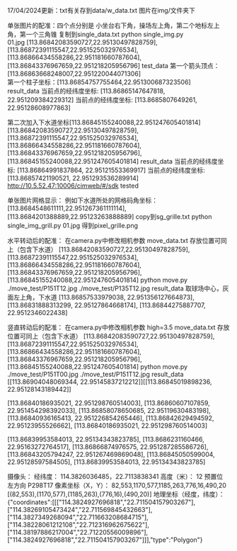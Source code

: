 17/04/2024更新：txt有关存到data/w_data.txt 图片在img/文件夹下

单张图片的配准：四个点分别是 小坐台右下角，操场左上角，第二个地标左上角，第一个三角锥
复制到single_data.txt 
python single_img.py  
01.jpg
[113.86842083590727,22.95130497828759],[113.86872391115547,22.951525032976534],[113.86866434558286,22.951181660787604],[113.86843376967659,22.951218205956796]
test_data 
第一个箭头顶点：[113.86863668248007,22.951220044071306]    
第一个柱子坐标：[113.86854757755464,22.951300687323506]     
result_data
当前点的经纬度坐标: [113.86865147647818, 22.951209384229312]
当前点的经纬度坐标: [113.8685807649261, 22.95128608977863]

第二次加入下水道坐标[113.86845155240088,22.951247605401814]
[113.86842083590727,22.95130497828759],[113.86872391115547,22.951525032976534],[113.86866434558286,22.951181660787604],[113.86843376967659,22.951218205956796],[113.86845155240088,22.951247605401814]
result_data
当前点的经纬度坐标: [113.86864991837864, 22.95121553369917]
当前点的经纬度坐标: [113.86857421190521, 22.951293536289914]
http://10.5.52.47:10006/cimweb/#/sdk tested



单张图片网格显示：
例如下水道所处的网格码角坐标：[113.8684548611111,22.951267361111114],[113.8684201388889,22.95123263888889]
copy到sg_grille.txt
python single_img_grill.py
01.jpg
得到pixel_grille.png



水平转动后的配准：
在camera.py中修改相机参数
move_data.txt 存放位置可同上（包含下水道）
[113.86842083590727,22.95130497828759],[113.86872391115547,22.951525032976534],[113.86866434558286,22.951181660787604],[113.86843376967659,22.951218205956796],[113.86845155240088,22.951247605401814]
python move.py
./move_test/P151T12.jpg
./move_test/P135T12.jpg 
result_data 取球场中心，灰面左上角，下水道
[113.86857533979038, 22.951356127664873], [113.86831888313299, 22.95127864668174], [113.86844275887707, 22.9512346022438]




竖直转动后的配准：
在camera.py中修改相机参数 high=3.5
move_data.txt 存放位置可同上（包含下水道）
[113.86842083590727,22.95130497828759],[113.86872391115547,22.951525032976534],[113.86866434558286,22.951181660787604],[113.86843376967659,22.951218205956796],[113.86845155240088,22.951247605401814]
python move.py
./move_test/P151T00.jpg 
./move_test/P151T12.jpg
result_data
[[113.86904048069344, 22.95145837212212]][[113.86845019898236, 22.95128143189442]]

[113.86840186935021, 22.951298760514003], [113.86860607107859, 22.951454298392033], [113.86858078650685, 22.95119630483198], [113.86840936165413, 22.951226854265446], [113.86842629494592, 22.95123955526662], [113.86840186935021, 22.951298760514003]




[113.86839953584013, 22.95134343823785], [113.8686231160466, 22.95163272764517], [113.86866874976575, 22.951287285586726], [113.86843205794247, 22.951267469869048], [113.86845050599004, 22.95128597584505], [113.86839953584013, 22.95134343823785]




摄像头：
经纬度： 114.3826036485，22.7113838341
高度（米）： 12 
预置位 左方向 P298T17 
像素坐标（X，Y）： 82,553,1170,577,1185,263,776,16,490,20
[(82,553),(1170,577),(1185,263),(776,16),(490,20)]
地理坐标（经度，纬度）：{"coordinates":[[["114.3824927696818","22.711504157903267"],["114.38269105473424","22.711569845432663"],["114.3827349268094","22.711663208684715"],["114.38228061212108","22.712316962675622"],["114.38197886217004","22.71220556009896"],["114.3824927696818","22.711504157903267"]]],"type":"Polygon"}